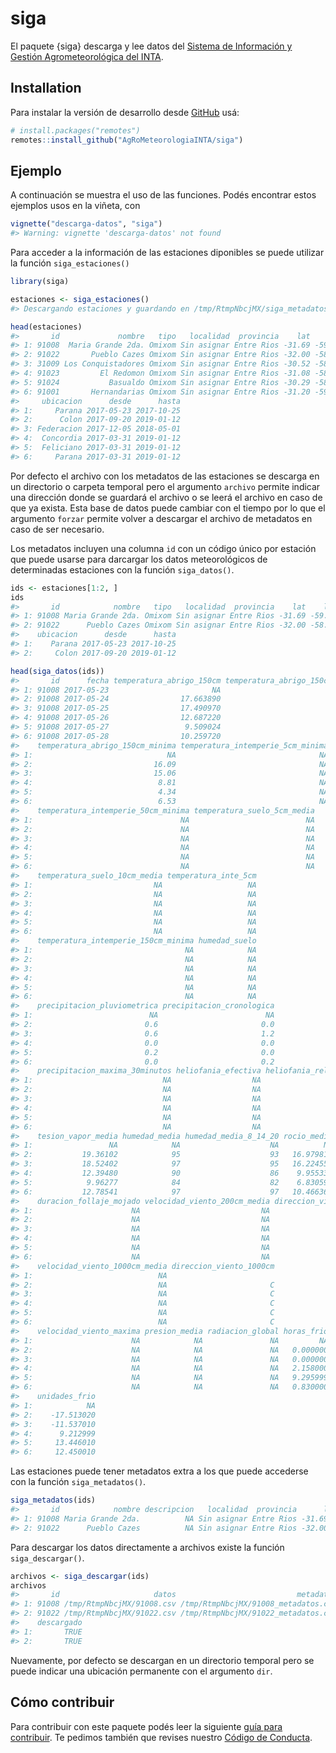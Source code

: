 
<!-- README.md is generated from README.Rmd. Please edit that file -->

# siga

<!-- badges: start -->

<!-- badges: end -->

El paquete {siga} descarga y lee datos del [Sistema de Información y
Gestión Agrometeorológica del INTA](http://siga.inta.gov.ar/).

## Installation

Para instalar la versión de desarrollo desde
[GitHub](https://github.com/) usá:

``` r
# install.packages("remotes")
remotes::install_github("AgRoMeteorologiaINTA/siga")
```

## Ejemplo

A continuación se muestra el uso de las funciones. Podés encontrar estos
ejemplos usos en la viñeta, con

``` r
vignette("descarga-datos", "siga")
#> Warning: vignette 'descarga-datos' not found
```

Para acceder a la información de las estaciones diponibles se puede
utilizar la función `siga_estaciones()`

``` r
library(siga)

estaciones <- siga_estaciones()
#> Descargando estaciones y guardando en /tmp/RtmpNbcjMX/siga_metadatos.csv.

head(estaciones)
#>       id             nombre   tipo   localidad  provincia    lat    lon altura
#> 1: 91008  Maria Grande 2da. Omixom Sin asignar Entre Rios -31.69 -59.65      0
#> 2: 91022       Pueblo Cazes Omixom Sin asignar Entre Rios -32.00 -58.53      0
#> 3: 31009 Los Conquistadores Omixom Sin asignar Entre Rios -30.52 -58.40      0
#> 4: 91023         El Redomon Omixom Sin asignar Entre Rios -31.08 -58.28      0
#> 5: 91024           Basualdo Omixom Sin asignar Entre Rios -30.29 -58.66      0
#> 6: 91001       Hernandarias Omixom Sin asignar Entre Rios -31.20 -59.97      0
#>     ubicacion      desde      hasta
#> 1:     Parana 2017-05-23 2017-10-25
#> 2:      Colon 2017-09-20 2019-01-12
#> 3: Federacion 2017-12-05 2018-05-01
#> 4:  Concordia 2017-03-31 2019-01-12
#> 5:  Feliciano 2017-03-31 2019-01-12
#> 6:     Parana 2017-03-31 2019-01-12
```

Por defecto el archivo con los metadatos de las estaciones se descarga
en un directorio o carpeta temporal pero el argumento `archivo` permite
indicar una dirección donde se guardará el archivo o se leerá el archivo
en caso de que ya exista. Esta base de datos puede cambiar con el tiempo
por lo que el argumento `forzar` permite volver a descargar el archivo
de metadatos en caso de ser necesario.

Los metadatos incluyen una columna `id` con un código único por estación
que puede usarse para darcargar los datos meteorológicos de determinadas
estaciones con la función `siga_datos()`.

``` r
ids <- estaciones[1:2, ]
ids
#>       id            nombre   tipo   localidad  provincia    lat    lon altura
#> 1: 91008 Maria Grande 2da. Omixom Sin asignar Entre Rios -31.69 -59.65      0
#> 2: 91022      Pueblo Cazes Omixom Sin asignar Entre Rios -32.00 -58.53      0
#>    ubicacion      desde      hasta
#> 1:    Parana 2017-05-23 2017-10-25
#> 2:     Colon 2017-09-20 2019-01-12
```

``` r
head(siga_datos(ids))
#>       id      fecha temperatura_abrigo_150cm temperatura_abrigo_150cm_maxima
#> 1: 91008 2017-05-23                       NA                              NA
#> 2: 91008 2017-05-24                17.663890                           20.79
#> 3: 91008 2017-05-25                17.490970                           18.79
#> 4: 91008 2017-05-26                12.687220                           15.46
#> 5: 91008 2017-05-27                 9.509024                           15.44
#> 6: 91008 2017-05-28                10.259720                           13.86
#>    temperatura_abrigo_150cm_minima temperatura_intemperie_5cm_minima
#> 1:                              NA                                NA
#> 2:                           16.09                                NA
#> 3:                           15.06                                NA
#> 4:                            8.81                                NA
#> 5:                            4.34                                NA
#> 6:                            6.53                                NA
#>    temperatura_intemperie_50cm_minima temperatura_suelo_5cm_media
#> 1:                                 NA                          NA
#> 2:                                 NA                          NA
#> 3:                                 NA                          NA
#> 4:                                 NA                          NA
#> 5:                                 NA                          NA
#> 6:                                 NA                          NA
#>    temperatura_suelo_10cm_media temperatura_inte_5cm
#> 1:                           NA                   NA
#> 2:                           NA                   NA
#> 3:                           NA                   NA
#> 4:                           NA                   NA
#> 5:                           NA                   NA
#> 6:                           NA                   NA
#>    temperatura_intemperie_150cm_minima humedad_suelo
#> 1:                                  NA            NA
#> 2:                                  NA            NA
#> 3:                                  NA            NA
#> 4:                                  NA            NA
#> 5:                                  NA            NA
#> 6:                                  NA            NA
#>    precipitacion_pluviometrica precipitacion_cronologica
#> 1:                          NA                        NA
#> 2:                         0.6                       0.0
#> 3:                         0.6                       1.2
#> 4:                         0.0                       0.0
#> 5:                         0.2                       0.0
#> 6:                         0.0                       0.2
#>    precipitacion_maxima_30minutos heliofania_efectiva heliofania_relativa
#> 1:                             NA                  NA                  NA
#> 2:                             NA                  NA                  NA
#> 3:                             NA                  NA                  NA
#> 4:                             NA                  NA                  NA
#> 5:                             NA                  NA                  NA
#> 6:                             NA                  NA                  NA
#>    tesion_vapor_media humedad_media humedad_media_8_14_20 rocio_medio
#> 1:                 NA            NA                    NA          NA
#> 2:           19.36102            95                    93   16.979810
#> 3:           18.52402            97                    95   16.224550
#> 4:           12.39480            90                    86    9.955334
#> 5:            9.96277            84                    82    6.830590
#> 6:           12.78541            97                    97   10.466360
#>    duracion_follaje_mojado velocidad_viento_200cm_media direccion_viento_200cm
#> 1:                      NA                           NA                       
#> 2:                      NA                           NA                      C
#> 3:                      NA                           NA                      C
#> 4:                      NA                           NA                      C
#> 5:                      NA                           NA                      C
#> 6:                      NA                           NA                      C
#>    velocidad_viento_1000cm_media direccion_viento_1000cm
#> 1:                            NA                        
#> 2:                            NA                       C
#> 3:                            NA                       C
#> 4:                            NA                       C
#> 5:                            NA                       C
#> 6:                            NA                       C
#>    velocidad_viento_maxima presion_media radiacion_global horas_frio
#> 1:                      NA            NA               NA         NA
#> 2:                      NA            NA               NA   0.000000
#> 3:                      NA            NA               NA   0.000000
#> 4:                      NA            NA               NA   2.158000
#> 5:                      NA            NA               NA   9.295999
#> 6:                      NA            NA               NA   0.830000
#>    unidades_frio
#> 1:            NA
#> 2:    -17.513020
#> 3:    -11.537010
#> 4:      9.212999
#> 5:     13.446010
#> 6:     12.450010
```

Las estaciones puede tener metadatos extra a los que puede accederse con
la función `siga_metadatos()`.

``` r
siga_metadatos(ids)
#>       id            nombre descripcion   localidad  provincia      lon      lat
#> 1: 91008 Maria Grande 2da.          NA Sin asignar Entre Rios -31.6946 -59.6477
#> 2: 91022      Pueblo Cazes          NA Sin asignar Entre Rios -32.0017 -58.5287
```

Para descargar los datos directamente a archivos existe la función
`siga_descargar()`.

``` r
archivos <- siga_descargar(ids)
archivos
#>       id                     datos                           metadatos
#> 1: 91008 /tmp/RtmpNbcjMX/91008.csv /tmp/RtmpNbcjMX/91008_metadatos.csv
#> 2: 91022 /tmp/RtmpNbcjMX/91022.csv /tmp/RtmpNbcjMX/91022_metadatos.csv
#>    descargado
#> 1:       TRUE
#> 2:       TRUE
```

Nuevamente, por defecto se descargan en un directorio temporal pero se
puede indicar una ubicación permanente con el argumento `dir`.

## Cómo contribuir

Para contribuir con este paquete podés leer la siguiente [guía para
contribuir](https://github.com/AgRoMeteorologiaINTA/siga/blob/master/.github/CONTRIBUTING.md).
Te pedimos también que revises nuestro [Código de
Conducta](https://www.contributor-covenant.org/es/version/2/0/code_of_conduct/code_of_conduct.md).
